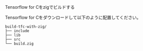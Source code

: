 Tensorflow for Cをzigでビルドする

Tensorflow for Cをダウンロードして以下のように配置してください。
```
build-tfc-with-zig/
├── include
├── lib
├── src
└── build.zig
```